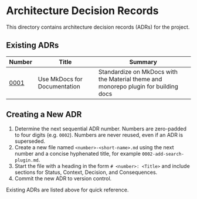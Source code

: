 # Architecture Decision Records

This directory contains architecture decision records (ADRs) for the project.

## Existing ADRs

| Number | Title | Summary |
| ------ | ----- | ------- |
| [0001](0001-use-mkdocs.md) | Use MkDocs for Documentation | Standardize on MkDocs with the Material theme and monorepo plugin for building docs |

## Creating a New ADR

1. Determine the next sequential ADR number. Numbers are zero-padded to four
   digits (e.g. `0002`). Numbers are never reused, even if an ADR is
   superseded.
2. Create a new file named `<number>-<short-name>.md` using the next number
   and a concise hyphenated title, for example `0002-add-search-plugin.md`.
3. Start the file with a heading in the form `# <number>: <Title>` and include
   sections for Status, Context, Decision, and Consequences.
4. Commit the new ADR to version control.

Existing ADRs are listed above for quick reference.
